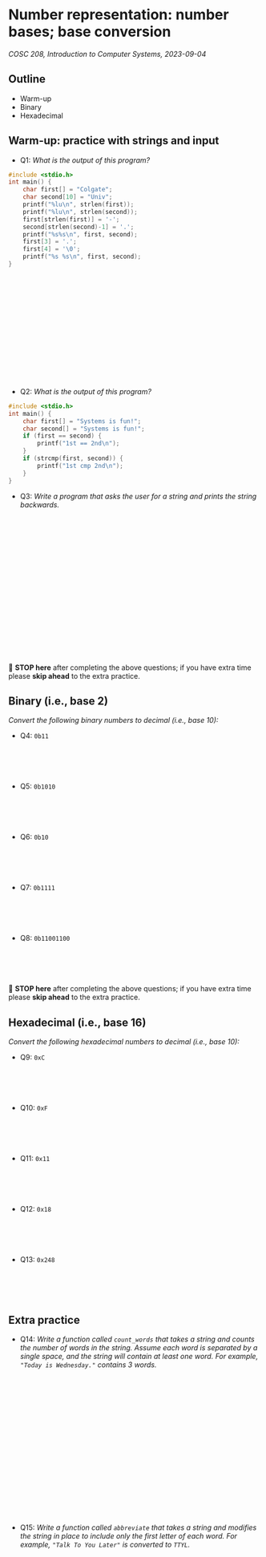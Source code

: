 # Number representation: number bases; base conversion
_COSC 208, Introduction to Computer Systems, 2023-09-04_

## Outline
* Warm-up
* Binary
* Hexadecimal

## Warm-up: practice with strings and input

* Q1: _What is the output of this program?_


```c
#include <stdio.h>
int main() {
    char first[] = "Colgate";
    char second[10] = "Univ";
    printf("%lu\n", strlen(first));
    printf("%lu\n", strlen(second));
    first[strlen(first)] = '-';
    second[strlen(second)-1] = '.';
    printf("%s%s\n", first, second);
    first[3] = '.';
    first[4] = '\0';
    printf("%s %s\n", first, second);
}
```

<div style="height:15em;"></div>

* Q2: _What is the output of this program?_


```c
#include <stdio.h>
int main() {
    char first[] = "Systems is fun!";
    char second[] = "Systems is fun!";
    if (first == second) {
        printf("1st == 2nd\n");
    }
    if (strcmp(first, second)) {
        printf("1st cmp 2nd\n");
    }
}
```

<div style="page-break-after:always;"></div>

* Q3: _Write a program that asks the user for a string and prints the string backwards._

<div style="height:20em;"></div>

🛑 **STOP here** after completing the above questions; if you have extra time please **skip ahead** to the extra practice.

## Binary (i.e., base 2)

_Convert the following binary numbers to decimal (i.e., base 10):_
* Q4: `0b11`

<p style="height:4em;"></p>

* Q5: `0b1010`

<p style="height:4em;"></p>

* Q6: `0b10`

<p style="height:4em;"></p>

* Q7: `0b1111`

<p style="height:4em;"></p>

* Q8: `0b11001100`

<p style="height:4em;"></p>

🛑 **STOP here** after completing the above questions; if you have extra time please **skip ahead** to the extra practice.

## Hexadecimal (i.e., base 16)

_Convert the following hexadecimal numbers to decimal (i.e., base 10):_

* Q9: `0xC`

<p style="height:4em;"></p>

* Q10: `0xF`

<p style="height:4em;"></p>

* Q11: `0x11`

<p style="height:4em;"></p>

* Q12: `0x18`

<p style="height:4em;"></p>

* Q13: `0x248`

<p style="height:4em;"></p>

## Extra practice

* Q14: _Write a function called `count_words` that takes a string and counts the number of words in the string. Assume each word is separated by a single space, and the string will contain at least one word. For example, `"Today is Wednesday."` contains 3 words._

<div style="height:20em;"></div>

* Q15: _Write a function called `abbreviate` that takes a string and modifies the string in place to include only the first letter of each word. For example, `"Talk To You Later"` is converted to `TTYL`._
